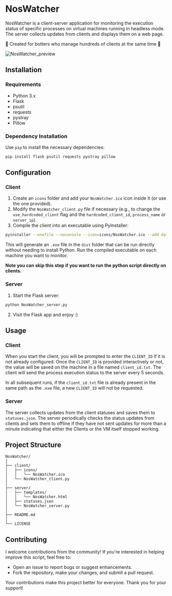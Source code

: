 # NosWatcher

NosWatcher is a client-server application for monitoring the execution status of specific processes on virtual machines running in headless mode. The server collects updates from clients and displays them on a web page.

🤖 Created for botters who manage hundreds of clients at the same time 🤖

![NosWatcher_preview](https://github.com/user-attachments/assets/459ec666-e2fc-4b96-872d-4cd7fe8bdcd7)

## Installation

### Requirements

- Python 3.x
- Flask
- psutil
- requests
- pystray
- Pillow

### Dependency Installation

Use `pip` to install the necessary dependencies:

```sh
pip install flask psutil requests pystray pillow
```

## Configuration

### Client

1. Create an `icons` folder and add your `NosWatcher.ico` icon inside it (or use the one provided).
2. Modify the `NosWatcher_client.py` file if necessary (e.g., to change the `use_hardcoded_client` flag and the `hardcoded_client_id`, `process_name` or `server_ip`).
3. Compile the client into an executable using PyInstaller:

```sh
pyinstaller --onefile --noconsole --icon=icons/NosWatcher.ico --add-data "icons/NosWatcher.ico;icons" NosWatcher_client.py
```

This will generate an `.exe` file in the `dist` folder that can be run directly without needing to install Python. 
Run the compiled executable on each machine you want to monitor.

**Note you can skip this step if you want to run the python script directly on clients.**

### Server

1. Start the Flask server:

```sh
python NosWatcher_server.py
```

2. Visit the Flask app and enjoy :)


## Usage

### Client

When you start the client, you will be prompted to enter the `CLIENT_ID` if it is not already configured.
Once the `CLIENT_ID` is provided interactively or not, the value will be saved on the machine in a file named `client_id.txt`.
The client will send the process execution status to the server every 5 seconds.

In all subsequent runs, if the `client_id.txt` file is already present in the same path as the `.exe` file, a new `CLIENT_ID` will not be requested.

### Server

The server collects updates from the client statuses and saves them to `statuses.json`. The server periodically checks the status updates from clients and sets them to offline if they have not sent updates for more than a minute indicating that either the Clients or the VM itself stopped working.

## Project Structure

```
NosWatcher/
│
├── client/
│   ├── icons/
│   │   └── NosWatcher.ico
│   └── NosWatcher_client.py
│
├── server/
│   ├── templates/
│   │   └── NosWatcher.html
│   ├── statuses.json
│   └── NosWatcher_server.py
│
├── README.md
│
└── LICENSE
```

## Contributing
I welcome contributions from the community! If you're interested in helping improve this script, feel free to:

- Open an issue to report bugs or suggest enhancements.
- Fork the repository, make your changes, and submit a pull request.

Your contributions make this project better for everyone. Thank you for your support!
